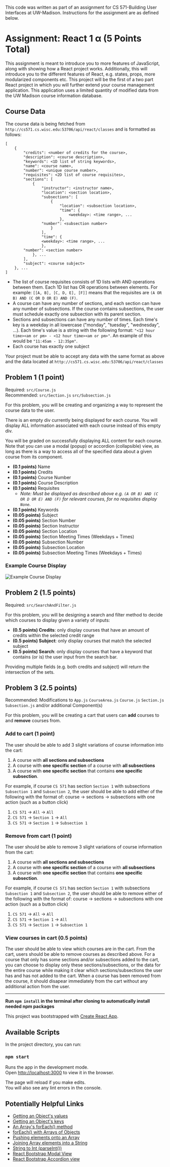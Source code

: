 This code was written as part of an assignment for CS 571-Building User Interfaces at UW-Madison. Instructions for the assignment are as defined below. 
# Assignment: React 1 α (5 Points Total)

This assignment is meant to introduce you to more features of JavaScript, along with showing how a React project works. Additionally, this will introduce you to the different features of React, e.g. states, props, more modularized components etc. This project will be the first of a two part React project in which you will further extend your course management application. This application uses a limited quantity of modified data from the UW Madison course information database.

## Course Data

The course data is being fetched from `http://cs571.cs.wisc.edu:53706/api/react/classes` and is formatted as follows:

```
[
    {
        "credits": <number of credits for the course>,
        "description": <course description>,
        "keywords": <1D list of string keywords>,
        "name": <course name>,
        "number": <unique course number>,
        "requisites": <2D list of course requisites>,
        "sections": [
            {
                "instructor": <instructor name>,
                "location": <section location>,
                "subsections": [
                    {
                        "location": <subsection location>,
                       	"time": {
                            <weekday>: <time range>, ...
                        },
    			"number": <subsection number>
                    }
                ],
                "time": {
                <weekday>: <time range>, ...
                },
		"number": <section number>
            }, ...
        ],
        "subject": <course subject>
    }, ...
]
```

- The list of course requisites consists of 1D lists with AND operations between them. Each 1D list has OR operations between elements. For example: `[[A, B], [C, D, E], [F]]` means that the requisites are `(A OR B) AND (C OR D OR E) AND (F)`.
- A course can have any number of sections, and each section can have any number of subsections. If the course contains subsections, the user must schedule exactly one subsection with its parent section.
- Sections and subsections can have any number of times. Each time's key is a weekday in all lowercase ("monday", "tuesday", "wednesday", ...). Each time's value is a string with the following format: `"<12 hour time><am or pm> - <12 hour time><am or pm>"`. An example of this would be `"11:45am - 12:35pm"`.
- Each course has exactly one subject

Your project must be able to accept any data with the same format as above and the data located at `http://cs571.cs.wisc.edu:53706/api/react/classes`

## Problem 1 (1 point)

Required: `src/Course.js`<br>
Recommended: `src/Section.js` `src/Subsection.js`

For this problem, you will be creating and organizing a way to represent the course data to the user.

There is an empty div currently being displayed for each course. You will display ALL information associated with each course instead of this empty div.

You will be graded on successfully displaying ALL content for each course. Note that you can use a modal (popup) or accordion (collapsible) view, as long as there is a way to access all of the specified data about a given course from its component.

- **(0.1 points)** Name
- **(0.1 points)** Credits
- **(0.1 points)** Course Number
- **(0.1 points)** Course Description
- **(0.1 points)** Requisites
  - _Note: Must be displayed as described above e.g. `(A OR B) AND (C OR D OR E) AND (F)` for relevant courses, for no requisites display `None`._
- **(0.1 points)** Keywords
- **(0.05 points)** Subject
- **(0.05 points)** Section Number
- **(0.05 points)** Section Instructor
- **(0.05 points)** Section Location
- **(0.05 points)** Section Meeting Times (Weekdays + Times)
- **(0.05 points)** Subsection Number
- **(0.05 points)** Subsection Location
- **(0.05 points)** Subsection Meeting Times (Weekdays + Times)

### Example Course Display

![Example Course Display](img/course-display-example.png)

## Problem 2 (1.5 points)

Required: `src/SearchAndFilter.js`

For this problem, you will be designing a search and filter method to decide which courses to display given a variety of inputs:

- **(0.5 points) Credits**: only display courses that have an amount of credits within the selected credit range
- **(0.5 points) Subject**: only display courses that match the selected subject
- **(0.5 points) Search**: only display courses that have a keyword that contains (or is) the user input from the search bar.

Providing multiple fields (e.g. both credits and subject) will return the intersection of the sets.

## Problem 3 (2.5 points)

Recommended: Modifications to `App.js` `CourseArea.js` `Course.js` `Section.js` `Subsection.js` and/or additional Component(s)

For this problem, you will be creating a cart that users can **add** courses to and **remove** courses from.

### Add to cart (1 point)

The user should be able to add 3 slight variations of course information into the cart:

1. A course with **all sections and subsections**
2. A course with **one specific section** of a course with **all subsections**
3. A course with **one specific section** that contains **one specific subsection**.

For example, if course `CS 571` has section `Section 1` with subsections `Subsection 1` and `Subsection 2`, the user should be able to add either of the following with the format of: course -> sections -> subsections with one action (such as a button click)

1. `CS 571` -> `All` -> `All`
2. `CS 571` -> `Section 1` -> `All`
3. `CS 571` -> `Section 1` -> `Subsection 1`

### Remove from cart (1 point)

The user should be able to remove 3 slight variations of course information from the cart:

1. A course with **all sections and subsections**
2. A course with **one specific section** of a course with **all subsections**
3. A course with **one specific section** that contains **one specific subsection**.

For example, if course `CS 571` has section `Section 1` with subsections `Subsection 1` and `Subsection 2`, the user should be able to remove either of the following with the format of: course -> sections -> subsections with one action (such as a button click)

1. `CS 571` -> `All` -> `All`
2. `CS 571` -> `Section 1` -> `All`
3. `CS 571` -> `Section 1` -> `Subsection 1`

### View courses in cart (0.5 points)

The user should be able to view which courses are in the cart. From the cart, users should be able to remove courses as described above. For a course that only has some sections and/or subsections added to the cart, you can choose to display only these sections/subsections, or the data for the entire course while making it clear which sections/subsections the user has and has not added to the cart. When a course has been removed from the course, it should disapear immediately from the cart without any additional action from the user.

---

**Run `npm install` in the terminal after cloning to automatically install needed npm packages**

This project was bootstrapped with [Create React App](https://github.com/facebook/create-react-app).

## Available Scripts

In the project directory, you can run:

### `npm start`

Runs the app in the development mode.<br>
Open [http://localhost:3000](http://localhost:3000) to view it in the browser.

The page will reload if you make edits.<br>
You will also see any lint errors in the console.

## Potentially Helpful Links

- [Getting an Object's values](https://developer.mozilla.org/en-US/docs/Web/JavaScript/Reference/Global_Objects/Object/values)
- [Getting an Object's keys](https://developer.mozilla.org/en-US/docs/Web/JavaScript/Reference/Global_Objects/Object/keys)
- [An Array's forEach() method](https://developer.mozilla.org/en-US/docs/Web/JavaScript/Reference/Global_Objects/Array/forEach)
- [forEach() with Arrays of Objects](https://stackoverflow.com/questions/16626735/how-to-loop-through-an-array-containing-objects-and-access-their-properties)
- [Pushing elements onto an Array](https://developer.mozilla.org/en-US/docs/Web/JavaScript/Reference/Global_Objects/Array/push)
- [Joining Array elements into a String](https://developer.mozilla.org/en-US/docs/Web/JavaScript/Reference/Global_Objects/Array/join)
- [String to Int (parseInt())](https://developer.mozilla.org/en-US/docs/Web/JavaScript/Reference/Global_Objects/parseInt)
- [React Bootstrap Modal View](https://react-bootstrap.github.io/components/modal/)
- [React Bootstrap Accordion view ](https://react-bootstrap.github.io/components/accordion/)
